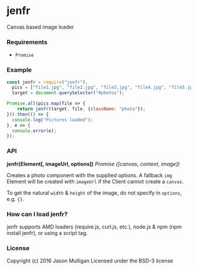 # jenfr
Canvas based image loader

### Requirements
- `Promise`

### Example

```javascript
const jenfr = require("jenfr"),
  pics = ["file1.jpg", "file2.jpg", "file3.jpg", "file4.jpg", "file5.jpg"],
  target = document.querySelector("#photos");

Promise.all(pics.map(file => {
    return jenfr(target, file, {className: "photo"});
})).then(() => {
  console.log("Pictures loaded");
}, e => {
  console.error(e);
});
```

### API
**jenfr(Element[, imageUrl, options])**
_Promise ([canvas, context, image])_

Creates a photo component with the supplied options. A fallback `img` Element will be created with `imageUrl` if the Client cannot create a `canvas`.

To get the natural `width` & `height` of the image, do not specify in `options`, e.g. `{}`.

### How can I load jenfr?
jenfr supports AMD loaders (require.js, curl.js, etc.), node.js & npm (npm install jenfr), or using a script tag.

### License
Copyright (c) 2016 Jason Mulligan
Licensed under the BSD-3 license
